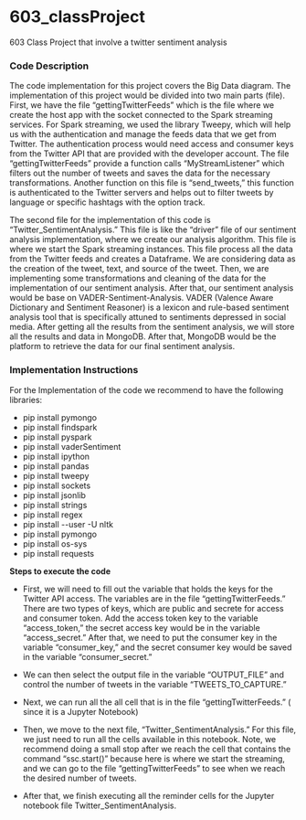 # 603_classProject
603 Class Project that involve a twitter sentiment analysis

### Code Description 
The code implementation for this project covers the Big Data diagram. The implementation of this project would be divided into two main parts  (file). 
First, we have the file “gettingTwitterFeeds” which is the file where we create the host app with the socket connected to the Spark streaming services. For Spark streaming, we used the library Tweepy, which will help us with the authentication and manage the feeds data that we get from Twitter. The authentication process would need access and consumer keys from the Twitter API that are provided with the developer account. The file “gettingTwitterFeeds” provide a function calls “MyStreamListener” which filters out the number of tweets and saves the data for the necessary transformations. Another function on this file is “send_tweets,” this function is authenticated to the Twitter servers and helps out to filter tweets by language or specific hashtags with the option track. 

The second file for the implementation of this code is “Twitter_SentimentAnalysis.” This file is like the “driver” file of our sentiment analysis implementation, where we create our analysis algorithm. This file is where we start the Spark streaming instances. This file process all the data from the Twitter feeds and creates a Dataframe. We are considering data as the creation of the tweet, text, and source of the tweet. Then, we are implementing some transformations and cleaning of the data for the implementation of our sentiment analysis. After that, our sentiment analysis would be base on VADER-Sentiment-Analysis. VADER (Valence Aware Dictionary and Sentiment Reasoner) is a lexicon and rule-based sentiment analysis tool that is specifically attuned to sentiments depressed in social media. After getting all the results from the sentiment analysis, we will store all the results and data in MongoDB. After that, MongoDB would be the platform to retrieve the data for our final sentiment analysis. 

### Implementation Instructions
For the Implementation of the code we recommend to have the following libraries: 
- pip install pymongo
- pip install findspark
- pip install pyspark
- pip install vaderSentiment
- pip install ipython
- pip install pandas
- pip install tweepy
- pip install sockets
- pip install jsonlib
- pip install strings
- pip install regex
- pip install --user -U nltk
- pip install pymongo
- pip install os-sys
- pip install requests

**Steps to execute the code** 
- First, we will need to fill out the variable that holds the keys for the Twitter API access. The variables are in the file “gettingTwitterFeeds.” There are two types of keys, which are public and secrete for access and consumer token.  Add the access token key to the variable “access_token,” the secret access key would be in the variable “access_secret.” After that, we need to put the consumer key in the variable “consumer_key,” and the secret consumer key would be saved in the variable “consumer_secret.”

- We can then select the output file in the variable “OUTPUT_FILE” and control the number of tweets in the variable “TWEETS_TO_CAPTURE.”

- Next, we can run all the all cell that is in the file “gettingTwitterFeeds.” ( since it is a Jupyter Notebook) 

- Then, we move to the next file, “Twitter_SentimentAnalysis.” For this file, we just need to run all the cells available in this notebook. Note, we recommend doing a small stop after we reach the cell that contains the command “ssc.start()”  because here is where we start the streaming, and we can go to the file “gettingTwitterFeeds” to see when we reach the desired number of tweets. 

- After that, we finish executing all the reminder cells for the Jupyter notebook file Twitter_SentimentAnalysis.
